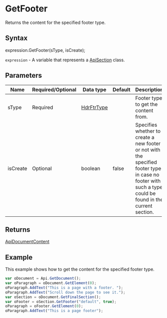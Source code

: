 # GetFooter

Returns the content for the specified footer type.

## Syntax

expression.GetFooter(sType, isCreate);

`expression` - A variable that represents a [ApiSection](../ApiSection.md) class.

## Parameters

| **Name** | **Required/Optional** | **Data type** | **Default** | **Description** |
| ------------- | ------------- | ------------- | ------------- | ------------- |
| sType | Required | [HdrFtrType](../../Enumeration/HdrFtrType.md) |  | Footer type to get the content from. |
| isCreate | Optional | boolean | false | Specifies whether to create a new footer or not with the specified footer type in case no footer with such a type could be found in the current section. |

## Returns

[ApiDocumentContent](../../ApiDocumentContent/ApiDocumentContent.md)

## Example

This example shows how to get the content for the specified footer type.

```javascript
var oDocument = Api.GetDocument();
var oParagraph = oDocument.GetElement(0);
oParagraph.AddText("This is a page with a footer. ");
oParagraph.AddText("Scroll down the page to see it.");
var oSection = oDocument.GetFinalSection();
var oFooter = oSection.GetFooter("default", true);
oParagraph = oFooter.GetElement(0);
oParagraph.AddText("This is a page footer");
```
